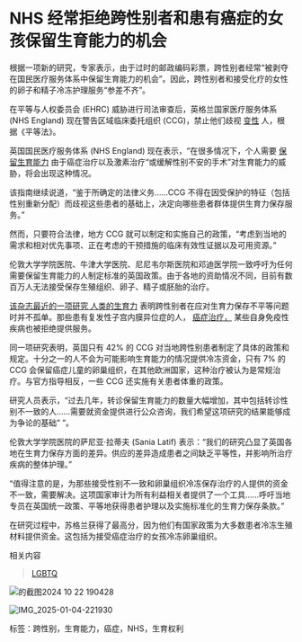 # NHS 经常拒绝跨性别者和患有癌症的女孩保留生育能力的机会

根据一项新的研究，专家表示，由于过时的邮政编码彩票，跨性别者经常“被剥夺在国民医疗服务体系中保留生育能力的机会”。因此，跨性别者和接受化疗的女性的卵子和精子冷冻护理服务“参差不齐”。

在平等与人权委员会 (EHRC) 威胁进行司法审查后，英格兰国家医疗服务体系 (NHS England) 现在警告区域临床委托组织 (CCG)，禁止他们歧视 [变性](https://ivf.scube.co/lgbtq-families/) 人，根据《平等法》。

英国国民医疗服务体系 (NHS England) 现在表示，“在很多情况下，个人需要 [保留生育能力](https://ivf.scube.co/fertility-preservation-explained/) 由于癌症治疗以及激素治疗“或缓解性别不安的手术”对生育能力的威胁，将会出现这种情况。

该指南继续说道，“鉴于所确定的法律义务……CCG 不得在因受保护的特征（包括性别重新分配）而歧视这些患者的基础上，决定向哪些患者群体提供生育力保存服务。”

然而，只要符合法律，地方 CCG 就可以制定和实施自己的政策，“考虑到当地的需求和相对优先事项、正在考虑的干预措施的临床有效性证据以及可用资源。”

伦敦大学学院医院、牛津大学医院、尼尼韦尔斯医院和邓迪医学院一致呼吁为任何需要保留生育能力的人制定标准的英国政策。由于各地的资助情况不同，目前有数百万人无法接受保存生殖组织、卵子、精子或胚胎的治疗。

[该杂志最近的一项研究 人类的生育力](https://www.tandfonline.com/doi/full/10.1080/14647273.2022.2045519) 表明跨性别者在应对生育力保存不平等问题时并不孤单。那些患有复发性子宫内膜异位症的人， [癌症治疗，](https://ivf.scube.co/?s=cancer) 某些自身免疫性疾病也被拒绝提供服务。

同一项研究表明，英国只有 42% 的 CCG 对当地跨性别患者制定了具体的政策和规定。十分之一的人不会为可能影响生育能力的情况提供冷冻资金，只有 7% 的 CCG 会保留癌症儿童的卵巢组织，在其他欧洲国家，这种治疗被认为是常规治疗。与官方指导相反，一些 CCG 还实施有关患者体重的政策。

研究人员表示，“过去几年，转诊保留生育能力的数量大幅增加，其中包括转诊性别不一致的人……需要就资金提供进行公众咨询，我们希望这项研究的结果能够成为争论的基础” ”。

伦敦大学学院医院的萨尼亚·拉蒂夫 (Sania Latif) 表示：“我们的研究凸显了英国各地在生育力保存方面的差异。供应的差异造成患者之间缺乏平等性，并影响所治疗疾病的整体护理。”

“值得注意的是，为那些接受性别不一致和卵巢组织冷冻保存治疗的人提供的资金不一致，需要解决。这项国家审计为所有利益相关者提供了一个工具……呼吁当地专员在英国统一政策、平等地获得患者护理以及实施标准化的生育力保存条款。”

在研究过程中，苏格兰获得了最高分，因为他们有国家政策为大多数患者冷冻生殖材料提供资金。这包括为接受癌症治疗的女孩冷冻卵巢组织。

相关内容

> [LGBTQ](https://ivf.scube.co/lgbtq-families/)

![的截图2024 10 22 190428](https://www.ivfbabble.com/wp-content/uploads/2024/08/Screenshot-2024-10-22-190428.png)

![IMG_2025-01-04-221930](https://www.ivfbabble.com/wp-content/uploads/2025/01/IMG_2025-01-04-221930.png)

标签：跨性别，生育能力，癌症，NHS，生育权利